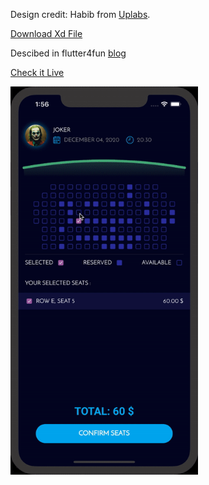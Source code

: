 
Design credit: Habib from [Uplabs](https://www.uplabs.com/posts/concert-kit).

[Download Xd File](https://github.com/imaNNeoFighT/UI-Challenge-1/raw/master/repo_files/design.xd)

‌Descibed in flutter4fun [blog](https://flutter4fun.com/ui-challenge-1-concert-by-habib/)

[Check it Live](https://flutter4fun.github.io/UI-Challenge-1-Live/)

<img src="./repo_files/ui-challenge-1-13.gif" width="300">


